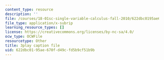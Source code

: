 ```yaml
---
content_type: resource
description: ''
file: /courses/18-01sc-single-variable-calculus-fall-2010/622dbc0195ae670fd49cfd5b9cf51b9b_eHJuAByQf5A.srt
file_type: application/x-subrip
learning_resource_types: []
license: https://creativecommons.org/licenses/by-nc-sa/4.0/
ocw_type: OCWFile
resourcetype: Other
title: 3play caption file
uid: 622dbc01-95ae-670f-d49c-fd5b9cf51b9b
---
```

